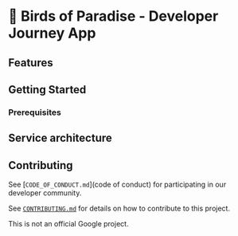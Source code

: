 # 🌺 Birds of Paradise - Developer Journey App

## Features

## Getting Started

### Prerequisites

## Service architecture

## Contributing

See [`CODE_OF_CONDUCT.md`](code of conduct) for participating in our developer
community.

See [`CONTRIBUTING.md`](contributing) for details on how to contribute to this
project.

This is not an official Google project.
